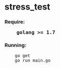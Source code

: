 # stress_test

<h3>
Require:
</h3p>

<pre>
	golang >= 1.7
</pre>

<h3>
	Running:	
</h3>

<pre>
	go get
	go run main.go
</pre>
